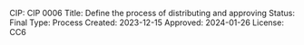   CIP: CIP 0006
  Title: Define the process of distributing and approving
  Status: Final
  Type: Process
  Created: 2023-12-15
  Approved: 2024-01-26
  License: CC6
